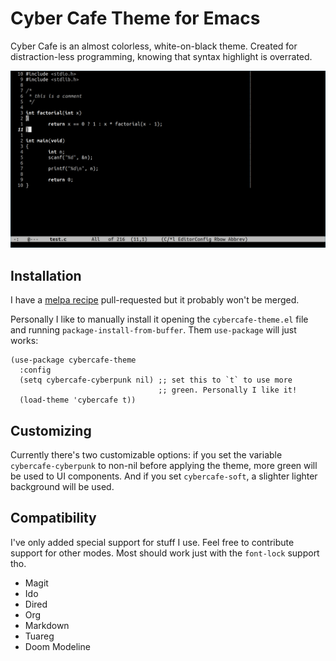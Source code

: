 # Cyber Cafe Theme for Emacs

Cyber Cafe is an almost colorless, white-on-black theme. Created for
distraction-less programming, knowing that syntax highlight is overrated.

![screenshot](screenshot.png)

## Installation

I have a [melpa recipe](https://github.com/melpa/melpa/pull/8717) pull-requested
but it probably won't be merged.

Personally I like to manually install it opening the `cybercafe-theme.el` file
and running `package-install-from-buffer`. Them `use-package` will just works:

```elisp
(use-package cybercafe-theme
  :config
  (setq cybercafe-cyberpunk nil) ;; set this to `t` to use more
                                 ;; green. Personally I like it!
  (load-theme 'cybercafe t))
```

## Customizing

Currently there's two customizable options: if you set the variable
`cybercafe-cyberpunk` to non-nil before applying the theme, more green will be
used to UI components. And if you set `cybercafe-soft`, a slighter lighter
background will be used.

## Compatibility

I've only added special support for stuff I use. Feel free to contribute support
for other modes. Most should work just with the `font-lock` support tho.

- Magit  
- Ido  
- Dired  
- Org  
- Markdown  
- Tuareg  
- Doom Modeline  
